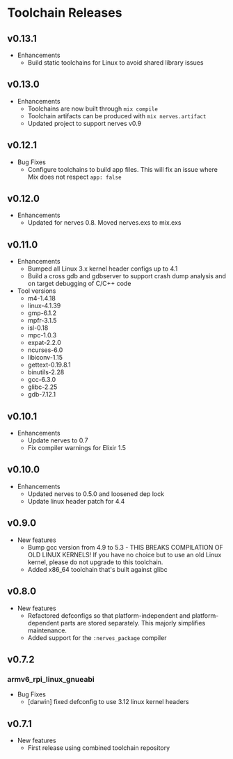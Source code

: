 # Toolchain Releases

## v0.13.1
  * Enhancements
    * Build static toolchains for Linux to avoid shared library issues

## v0.13.0

  * Enhancements
    * Toolchains are now built through `mix compile`
    * Toolchain artifacts can be produced with `mix nerves.artifact`
    * Updated project to support nerves v0.9

## v0.12.1

  * Bug Fixes
    * Configure toolchains to build app files. This will fix an issue where Mix
      does not respect `app: false` 

## v0.12.0

  * Enhancements
    * Updated for nerves 0.8. Moved nerves.exs to mix.exs

## v0.11.0

  * Enhancements
    * Bumped all Linux 3.x kernel header configs up to 4.1
    * Build a cross gdb and gdbserver to support crash dump analysis and on
      target debugging of C/C++ code
  * Tool versions
    * m4-1.4.18
    * linux-4.1.39
    * gmp-6.1.2
    * mpfr-3.1.5
    * isl-0.18
    * mpc-1.0.3
    * expat-2.2.0
    * ncurses-6.0
    * libiconv-1.15
    * gettext-0.19.8.1
    * binutils-2.28
    * gcc-6.3.0
    * glibc-2.25
    * gdb-7.12.1

## v0.10.1

  * Enhancements
    * Update nerves to 0.7
    * Fix compiler warnings for Elixir 1.5

## v0.10.0

  * Enhancements
    * Updated nerves to 0.5.0 and loosened dep lock
    * Update linux header patch for 4.4

## v0.9.0

  * New features
    * Bump gcc version from 4.9 to 5.3 - THIS BREAKS COMPILATION OF OLD LINUX
      KERNELS! If you have no choice but to use an old Linux kernel, please
      do not upgrade to this toolchain.
    * Added x86_64 toolchain that's built against glibc

## v0.8.0

  * New features
    * Refactored defconfigs so that platform-independent and platform-dependent
      parts are stored separately. This majorly simplifies maintenance.
    * Added support for the `:nerves_package` compiler

## v0.7.2

### armv6_rpi_linux_gnueabi

  * Bug Fixes
    * [darwin] fixed defconfig to use 3.12 linux kernel headers

## v0.7.1

  * New features
    * First release using combined toolchain repository
